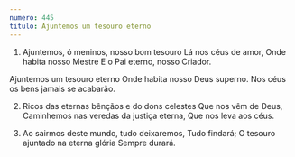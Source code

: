 ```yaml
---
numero: 445
titulo: Ajuntemos um tesouro eterno
---
```

1. Ajuntemos, ó meninos, nosso bom tesouro
Lá nos céus de amor,
Onde habita nosso Mestre
E o Pai eterno, nosso Criador.

Ajuntemos um tesouro eterno
Onde habita nosso Deus superno.
Nos céus os bens jamais se acabarão.

2. Ricos das eternas bênçãos e do dons celestes
Que nos vêm de Deus,
Caminhemos nas veredas da justiça eterna,
Que nos leva aos céus.

3. Ao sairmos deste mundo, tudo deixaremos,
Tudo findará;
O tesouro ajuntado na eterna glória
Sempre durará.
